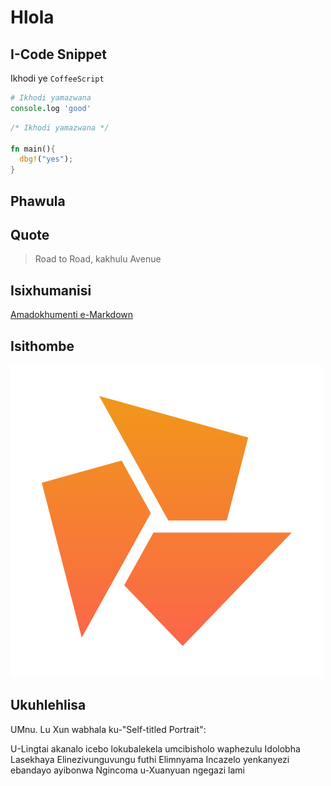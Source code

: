 [Amazwana omhlaba we-Markdown]:#

# Hlola

## I-Code Snippet

Ikhodi ye `CoffeeScript`

```coffee
# Ikhodi yamazwana
console.log 'good'


```

```rust
/* Ikhodi yamazwana */

fn main(){
  dbg!("yes");
}
```

## Phawula

<!-- HTML 注释 --> 

<!-- 多行注释 --> 

## Quote

> Road to Road, kakhulu Avenue

## Isixhumanisi

[Amadokhumenti e-Markdown](https://github.com/xxai-art/xxai-art-md)

## Isithombe

![I-xxAI.I-Art Brand Identity](https://raw.githubusercontent.com/xxai-art/web/main/file/svg/logo.svg)

## Ukuhlehlisa

UMnu. Lu Xun wabhala ku-"Self-titled Portrait":

  U-Lingtai akanalo icebo lokubalekela umcibisholo waphezulu
  Idolobha Lasekhaya Elinezivunguvungu futhi Elimnyama
  Incazelo yenkanyezi ebandayo ayibonwa
  Ngincoma u-Xuanyuan ngegazi lami
